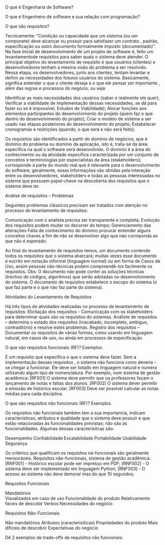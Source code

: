 O que é Engenharia de Software?

O que é Engenheiro de software e sua relação com programação?

O que são requisitos?

  Tecnicamente:
  “Condição ou capacidade que um sistema (ou um componete) deve alcançar ou possuir para satisfazer um contrato , padrão, especificação ou outro documento formalmente    imposto (documentado)”.
  Na fase inicial de desenvolvimento de um projeto de software é, feito um levantamentode requisitos para saber quais o sistema deve atender. O principal objetivo do levantamento de requisito é que usuários (clientes) e desenvolvedores tenham a mesma visão do problema a ser resolvido. Nessa etapa, os desenvolvedores, junto aos clientes, tentam levantar e definir as necessidades dos futuros usuários do sistema. Basicamente, significa entender o que o cliente deseja e o que ele pensar ser importante , além das regras e processos do negócio, ou seja:

Identificar as reais necessidades dos usuários (saber o realmente ele quer);
Verificar a viabilidade  de implementação dessas necessidades, se dá para fazer ou se é impossível, Estudos de Viabilidade);
Alocar funções aos elementos  participantes do desenvolvimento do projeto (quem faz o que dentro do desenvolvimento do projeto);
Criar o modelo de sistema a ser usado nas etapas posteriores  do desenvolvimento do projeto;
Estabelecer cronogramas e restrições (quando, o que será e não será feito);

Os requisitos são identificados a partir do domínio de negócios, que é domínio do problema ou domínio da aplicação, isto é, trata-se da área específica na qual o software será  desenvolvido. O domínio é a área do conhecimento ou da atividade  específica caracterizada por um conjunto de conceitos e terminologias  por especialistas da área (stakeholders); corresponde à parte do mundo real  que é relevante para o desenvolvimento do software; geralmente, essas informações são obtidas pela interação entre os desenvolvedores, stakeholders e todas as pessoas interessadas no sistema que possuem papel-chave na descoberta dos requisitos que o sistema deve ter.

Análise de requisitos – Problemas

Seguintes problemas clássicos  precisam ser tratados com atenção no processo de levantamento de requisitos:

Comunicação com o analista precisa ser transparente e completa;
Evolução dos requisitos podem mudar no decorrer do tempo;
Gerenciamento das alterações
Falta de conhecimento do domínio procurar entender alguns conceitos chaves a fim de não se desenvolver algo que não correponda ao que não é esperado.

  Ao final do levantamento de requisitos temos, um documento contendo todos os requisitos que o sistema abarcará; muitas vezes esse documento é escrito em notação informal (linguagem normal) ou em forma de Casos de Uso, assim pessoas não-técnicas podem compreendê-los facilmente os requisitos.
Obs: O documento não pode conter as soluções técnicas (trechos de códigos, algoritmos) que serão adotadas no desenvolvimento do sistema. O documento de requisitos estabelece o escopo do sistema (o que faz parte e o que não faz parte do sistema).

Atividades do Levantamento de Requisitos

  Há três tipos de atividades realizadas no processo de levantamento de requisitos:
Elicitação dos requisitos - Comunicação com os stakeholders para determinar quais são os requisitos do sistemas.
Análiste de requisitos – determina o estado dos requisitos (inacabado, incompleto, ambíguo, contraditório) e resolve estes problemas.
Registro dos requisitos – Documentar os requisitos de várias formas, como usando em linguagem natural, em casos de uso, ou ainda em processos de especificação. 

O que são requisitos funcionais (RF)? Exemplos.

 É um requisito que especifica o que o sistema deve fazer. Sem a implementação desses requisitos , o sistema não funciona como deveria – se chegar a funcionar. Ele deve ser listado em linguagem natural e numera utilizando algum tipo de nomenclatura.
  Por exemplo, num sistema de gestão acadêmica:
  [RF001] O sistema deve permitir que oa professores façam o lançamento de notas e faltas  dos alunos.
  [RF002] O sistema dever permitir a emissão de histórico escolar. 
  [RF003] Deve ser possível calcular as notas médias para cada disciplina.

O que são requisitos não funcionais (RF)? Exemplos.
  
  Os requisitos não funcionais também tem a sua importancia, indicam características, atributos e qualidade  que o sistema deve possuir e que estão relacionadas às funcionalidades previstas; não são as funcionalidades. Algumas dessas caracterísitcas são:
  
  Desempenho
  Confiabilidade
  Escalabilidade
  Portabilidade
  Usabilidade
  Segurança

Os critérios que qualificam os requisitos nã-funcionais são geralmente mensuráveis. Requisitos não-funcionais, sistema de gestão acadêmica:
  [RNF001] - Histórico escolar pode ser impresso em PDF;
  [RNF002] - O sistema deve ser implementado em linguagem Python;
  [RNF003] - O acesso ao sistema não deve demorar mas do que 10 segundos;	

 Requisitos Funcionais  
 
  Mandatórios					
  Visualizados em caso de uso
  Funcionalidade do produto
  Relativamente fáceis de descobir
  Verbos
  Necessidades do negócio

Requisitos Não-Funcionais
  
   Não mandatórios
   Atributos (caracterísiticas)
   Propriedades  do produto
   Mais difíceis de descobrir
   Expectativas do negócio

Dê 2 exemplos de trade-offs de requisitos não funcionais:


